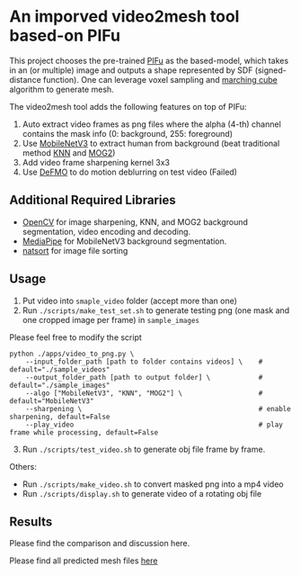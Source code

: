 # An imporved video2mesh tool based-on PIFu


This project chooses the pre-trained [PIFu](https://shunsukesaito.github.io/PIFu/) as the based-model, which takes in an (or multiple) image and outputs a shape represented by SDF (signed-distance function). One can leverage voxel sampling and [marching cube](https://en.wikipedia.org/wiki/Marching_cubes) algorithm to generate mesh.

The video2mesh tool adds the following features on top of PIFu:

1. Auto extract video frames as png files where the alpha (4-th) channel contains the mask info (0: background, 255: foreground)
2. Use [MobileNetV3](https://arxiv.org/abs/1905.02244) to extract human from background (beat traditional method [KNN](https://docs.opencv.org/4.x/d1/dc5/tutorial_background_subtraction.html) and [MOG2](https://docs.opencv.org/4.x/d1/dc5/tutorial_background_subtraction.html))
3. Add video frame sharpening kernel 3x3
4. Use [DeFMO](https://github.com/rozumden/DeFMO) to do motion deblurring on test video (Failed)

## Additional Required Libraries
* [OpenCV](https://opencv.org/) for image sharpening, KNN, and MOG2 background segmentation, video encoding and decoding.
* [MediaPipe](https://google.github.io/mediapipe/) for MobileNetV3 background segmentation.
* [natsort](https://pypi.org/project/natsort/) for image file sorting

## Usage

1. Put video into `smaple_video` folder (accept more than one)
2. Run `./scripts/make_test_set.sh` to generate testing png (one mask and one cropped image per frame) in `sample_images`

Please feel free to modify the script
```
python ./apps/video_to_png.py \
    --input_folder_path [path to folder contains videos] \    # default="./sample_videos"
    --output_folder_path [path to output folder] \            # default="./sample_images"
    --algo ["MobileNetV3", "KNN", "MOG2"] \                   # default="MobileNetV3"
    --sharpening \                                            # enable sharpening, default=False
    --play_video                                              # play frame while processing, default=False
```
3. Run `./scripts/test_video.sh` to generate obj file frame by frame.

Others:
* Run `./scripts/make_video.sh` to convert masked png into a mp4 video
* Run `./scripts/display.sh` to generate video of a rotating obj file

## Results
Please find the comparison and discussion here.

Please find all predicted mesh files [here](https://drive.google.com/drive/u/1/folders/1USnjproKSMqUb3mXg6Vv3G7vFmOC8wOw)
